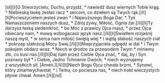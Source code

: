 [ol][li]O Stworzycielu, Duchu, przyjdź, * nawiedź dusz wiernych Tobie krąg. * Niebieską łaskę zesłać racz * sercom, co dziełem są Twych rąk.[/li][li]Pocieszycielem jesteś zwan * i Najwyższego Boga Dar, * Tyś Namaszczeniem naszych dusz, * Zdrój żywy, Miłość, Ognia żar.[/li][li]Ty darzysz łaską siedemkroć, * bo Moc z prawicy Ojca masz, * przez Ojca obiecany nam, * mową wzbogacasz język nasz.[/li][li]Światłem rozjaśnij naszą myśl, * w serca nam miłość świętą wlej * i wątłą słabość naszych ciał * pokrzep stałością Mocy Swej.[/li][li]Nieprzyjaciela odpędź w dal * i Twym pokojem obdarz wraz. * Niech w drodze za przewodem Twym * miniemy zło, co kusi nas.[/li][li]Daj nam przez Ciebie Ojca znać, * daj, by i Syn poznany był * i Ciebie, Jedno Tchnienie Dwóch, * niech wyznajemy z wszystkich sił. [Amen.][/li][li]Niech Bogu Ojcu chwała brzmi, * Synowi, który zmartwychwstał, * i Temu, co pociesza nas, * niech hołd wieczystych płynie chwał. Amen.[/li][/ol]
